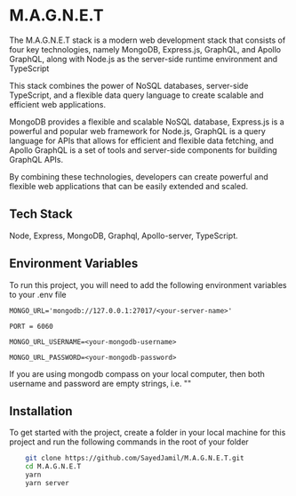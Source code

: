 #

# M.A.G.N.E.T

The M.A.G.N.E.T stack is a modern web development stack that consists of four key technologies, namely MongoDB, Express.js, GraphQL, and Apollo GraphQL, along with Node.js as the server-side runtime environment and TypeScript

This stack combines the power of NoSQL databases, server-side TypeScript, and a flexible data query language to create scalable and efficient web applications.

MongoDB provides a flexible and scalable NoSQL database, Express.js is a powerful and popular web framework for Node.js, GraphQL is a query language for APIs that allows for efficient and flexible data fetching, and Apollo GraphQL is a set of tools and server-side components for building GraphQL APIs.

By combining these technologies, developers can create powerful and flexible web applications that can be easily extended and scaled.

## Tech Stack

Node, Express, MongoDB, Graphql, Apollo-server, TypeScript.

## Environment Variables

To run this project, you will need to add the following environment variables to your .env file

`MONGO_URL='mongodb://127.0.0.1:27017/<your-server-name>'`

`PORT = 6060`

`MONGO_URL_USERNAME=<your-mongodb-username>`

`MONGO_URL_PASSWORD=<your-mongodb-password>`

If you are using mongodb compass on your local computer, then both username and password are empty strings, i.e. ""

## Installation

To get started with the project, create a folder in your local machine for this project and run the following commands in the root of your folder

```bash
    git clone https://github.com/SayedJamil/M.A.G.N.E.T.git
    cd M.A.G.N.E.T
    yarn
    yarn server
```
